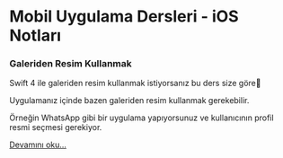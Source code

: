 # Mobil Uygulama Dersleri - iOS Notları

### Galeriden Resim Kullanmak

Swift 4 ile galeriden resim kullanmak istiyorsanız bu ders size göre🔨

Uygulamanız içinde bazen galeriden resim kullanmak gerekebilir.

Örneğin WhatsApp gibi bir uygulama yapıyorsunuz ve kullanıcının profil resmi seçmesi gerekiyor.

[Devamını oku...](https://iosnotlari.com/galeriden-resim-kullanmak/)
